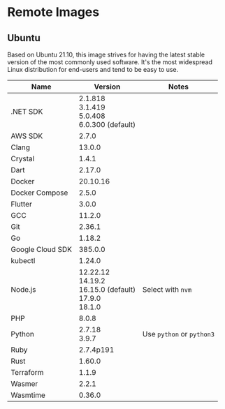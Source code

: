 # Remote Images

## Ubuntu

Based on Ubuntu 21.10, this image strives for having the latest stable version of the most commonly used software. It's the most widespread Linux distribution for end-users and tend to be easy to use.

<!-- BEGIN GENERATED SECTION: ubuntu -->

| Name | Version | Notes |
| ---- | ------- | ----- |
| .NET SDK | 2.1.818<br>3.1.419<br>5.0.408<br>6.0.300 (default) |
| AWS SDK | 2.7.0 |
| Clang | 13.0.0 |
| Crystal | 1.4.1 |
| Dart | 2.17.0 |
| Docker | 20.10.16 |
| Docker Compose | 2.5.0 |
| Flutter | 3.0.0 |
| GCC | 11.2.0 |
| Git | 2.36.1 |
| Go | 1.18.2 |
| Google Cloud SDK | 385.0.0 |
| kubectl | 1.24.0 |
| Node.js | 12.22.12<br>14.19.2<br>16.15.0 (default)<br>17.9.0<br>18.1.0 | Select with `nvm` |
| PHP | 8.0.8 |
| Python | 2.7.18<br>3.9.7 | Use `python` or `python3` |
| Ruby | 2.7.4p191 |
| Rust | 1.60.0 |
| Terraform | 1.1.9 |
| Wasmer | 2.2.1 |
| Wasmtime | 0.36.0 |

<!-- END GENERATED SECTION: ubuntu -->
